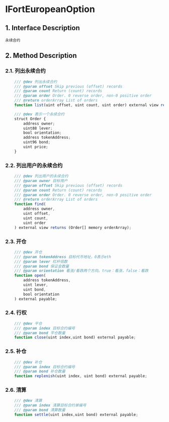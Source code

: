 # IFortEuropeanOption

## 1. Interface Description
    永续合约

## 2. Method Description

### 2.1. 列出永续合约

```javascript
    /// @dev 列出永续合约
    /// @param offset Skip previous (offset) records
    /// @param count Return (count) records
    /// @param order Order. 0 reverse order, non-0 positive order
    /// @return orderArray List of orders
    function list(uint offset, uint count, uint order) external view returns (Order[] memory orderArray);

    /// @dev 表示一个永续合约
    struct Order {
        address owner;
        uint88 lever;
        bool orientation;
        address tokenAddress;
        uint96 bond;
        uint price;
    }
```

### 2.2. 列出用户的永续合约

```javascript
    /// @dev 列出用户的永续合约
    /// @param owner 目标用户
    /// @param offset Skip previous (offset) records
    /// @param count Return (count) records
    /// @param order Order. 0 reverse order, non-0 positive order
    /// @return orderArray List of orders
    function find(
        address owner, 
        uint offset, 
        uint count, 
        uint order
    ) external view returns (Order[] memory orderArray);
```

### 2.3. 开仓

```javascript
    /// @dev 开仓
    /// @param tokenAddress 目标代币地址，0表示eth
    /// @param lever 杠杆倍数
    /// @param bond 保证金数量
    /// @param orientation 看涨/看跌两个方向。true：看涨，false：看跌
    function open(
        address tokenAddress,
        uint lever,
        uint bond,
        bool orientation
    ) external payable;
```

### 2.4. 行权

```javascript
    /// @dev 平仓
    /// @param index 目标合约编号
    /// @param bond 平仓数量
    function close(uint index,uint bond) external payable;
```

### 2.5. 补仓

```javascript
    /// @dev 补仓
    /// @param index 目标合约编号
    /// @param bond 补仓数量
    function replenish(uint index, uint bond) external payable;
```

### 2.6. 清算

```javascript
    /// @dev 清算
    /// @param index 清算目标合约单编号
    /// @param bond 清算数量
    function settle(uint index,uint bond) external payable;
```
